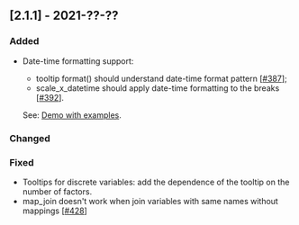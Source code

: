 ## [2.1.1] - 2021-??-??

### Added
- Date-time formatting support:
  - tooltip format() should understand date-time format pattern [[#387](https://github.com/JetBrains/lets-plot/issues/387)];
  - scale_x_datetime should apply date-time formatting to the breaks [[#392](https://github.com/JetBrains/lets-plot/issues/392)].
    
  See: [Demo with examples](https://nbviewer.jupyter.org/github/JetBrains/lets-plot/blob/master/docs/examples/jupyter-notebooks-dev/datetime_formatting.ipynb).


### Changed

### Fixed

- Tooltips for discrete variables: add the dependence of the tooltip on the number of factors.
- map_join doesn't work when join variables with same names without mappings [[#428](https://github.com/JetBrains/lets-plot/issues/428)]